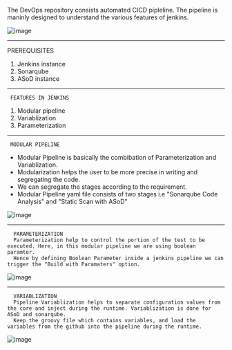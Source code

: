 The DevOps repository consists automated CICD pipleline. The pipeline is maninly designed to understand the various features of jenkins.

![image](https://user-images.githubusercontent.com/95271479/210200602-e2d6a8c3-58db-4bc7-a2a7-4ab20c00d402.png)

     
   
___________________________________________________________________________________________________________________________________________________________________
PREREQUISITES

1) Jenkins instance
2) Sonarqube
3) ASoD instance

_____________________________________________________________________________________________________________________________________________________________________
     FEATURES IN JENKINS
 
1) Modular pipeline
2) Variablization
3) Parameterization


 _____________________________________________________________________________________________________________________________________________________________________
     MODULAR PIPELINE
     
* Modular Pipeline is basically the combibation of Parameterization and Variablization. 
* Modularization helps the user to be more precise in writing and segregating the code. 
* We can segregate the stages according to the requirement.
* Modular Pipeline yaml file consists of two stages i.e "Sonarqube Code Analysis" and "Static Scan with ASoD"

![image](https://user-images.githubusercontent.com/95271479/210200958-bbf4cb2b-ca91-4680-a5ed-a07103b0b1e7.png)




______________________________________________________________________________________________________________________________________________________________________
      PARAMETERIZATION
      Parameterization help to control the portion of the test to be executed. Here, in this modular pipeline we are using boolean paramter.
      Hence by defining Boolean Parameter inside a jenkins pipeline we can trigger the "Build with Paramaters" option.
      
  ![image](https://user-images.githubusercontent.com/95271479/210200791-df5192a7-ab55-4bd1-a9c0-7d9769782561.png)


      
___________________________________________________________________________________________________________________________________________________________________

      VARIABLIZATION
      Pipeline Variablization helps to separate configuration values from the core and inject during the runtime. Variablization is done for ASoD and sonarqube.
      Keep the groovy file which contains variables, and load the variables from the github into the pipeline during the runtime.
      
  ![image](https://user-images.githubusercontent.com/95271479/210199470-67df54cd-e7a7-4614-8a70-e9f0e8a6f5b8.png)
  
  
  
  
  


      


     

